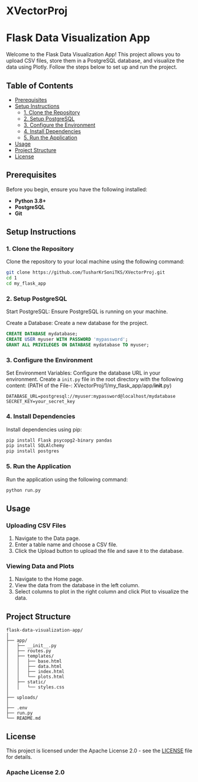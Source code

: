 # XVectorProj
# Flask Data Visualization App

Welcome to the Flask Data Visualization App! This project allows you to upload CSV files, store them in a PostgreSQL database, and visualize the data using Plotly. Follow the steps below to set up and run the project.

## Table of Contents

- [Prerequisites](#prerequisites)
- [Setup Instructions](#setup-instructions)
  - [1. Clone the Repository](#1-clone-the-repository)
  - [2. Setup PostgreSQL](#2-setup-postgresql)
  - [3. Configure the Environment](#3-configure-the-environment)
  - [4. Install Dependencies](#4-install-dependencies)
  - [5. Run the Application](#5-run-the-application)
- [Usage](#usage)
- [Project Structure](#project-structure)
- [License](#license)

## Prerequisites

Before you begin, ensure you have the following installed:

- **Python 3.8+**
- **PostgreSQL**
- **Git**

## Setup Instructions

### 1. Clone the Repository

Clone the repository to your local machine using the following command:

```sh
git clone https://github.com/TusharKrSoniTKS/XVectorProj.git
cd 1
cd my_flask_app
```

### 2. Setup PostgreSQL

Start PostgreSQL: Ensure PostgreSQL is running on your machine.

Create a Database: Create a new database for the project.

```sql
CREATE DATABASE mydatabase;
CREATE USER myuser WITH PASSWORD 'mypassword';
GRANT ALL PRIVILEGES ON DATABASE mydatabase TO myuser;
```
### 3. Configure the Environment

Set Environment Variables: Configure the database URL in your environment. Create a `init.py` file in the root directory with the following content: (PATH of the File-: XVectorProj/1/my_flask_app/app/__init__.py)

```env
DATABASE_URL=postgresql://myuser:mypassword@localhost/mydatabase
SECRET_KEY=your_secret_key
```

### 4. Install Dependencies

Install dependencies using pip:

```sh
pip install Flask psycopg2-binary pandas
pip install SQLAlchemy
pip install postgres
```

### 5. Run the Application

Run the application using the following command:

```sh
python run.py
```

## Usage

### Uploading CSV Files

1. Navigate to the Data page.
2. Enter a table name and choose a CSV file.
3. Click the Upload button to upload the file and save it to the database.

### Viewing Data and Plots

1. Navigate to the Home page.
2. View the data from the database in the left column.
3. Select columns to plot in the right column and click Plot to visualize the data.


## Project Structure

```plaintext
flask-data-visualization-app/
│
├── app/
│   ├── __init__.py
│   ├── routes.py
│   ├── templates/
│   │   ├── base.html
│   │   ├── data.html
│   │   ├── index.html
│   │   └── plots.html
│   ├── static/
│   │   └── styles.css
│
├── uploads/
│
├── .env
├── run.py
└── README.md
```

## License

This project is licensed under the Apache License 2.0 - see the [LICENSE](LICENSE) file for details.

### Apache License 2.0


